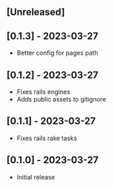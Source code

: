 ## [Unreleased]

## [0.1.3] - 2023-03-27

- Better config for pages path

## [0.1.2] - 2023-03-27

- Fixes rails engines
- Adds public assets to gitignore

## [0.1.1] - 2023-03-27

- Fixes rails rake tasks

## [0.1.0] - 2023-03-27

- Initial release
